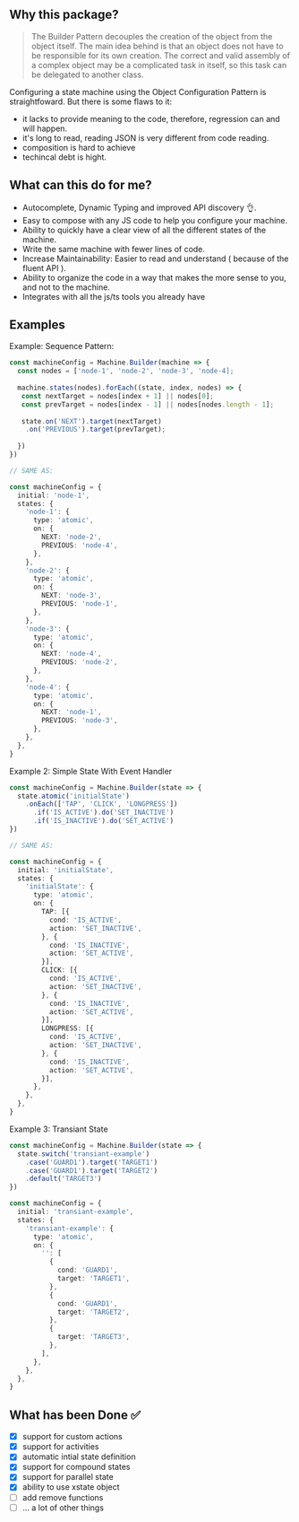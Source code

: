 ## Why this package?

> The Builder Pattern decouples the creation of the object from the object itself.
The main idea behind is that an object does not have to be responsible for its own creation.
The correct and valid assembly of a complex object may be a complicated task in itself, so this task can be delegated to another class.

Configuring a state machine using the Object Configuration Pattern is straightfoward.
But there is some flaws to it:
- it lacks to provide meaning to the code, therefore, regression can and will happen.
- it's long to read, reading JSON is very different from code reading.
- composition is hard to achieve
- techincal debt is hight.


## What can this do for me?
- Autocomplete, Dynamic Typing and improved API discovery 👌.
- Easy to compose with any JS code to help you configure your machine.
- Ability to quickly have a clear view of all the different states of the machine.
- Write the same machine with fewer lines of code.
- Increase Maintainability: Easier to read and understand ( because of the fluent API ).
- Ability to organize the code in a way that makes the more sense to you, and not to the machine.
- Integrates with all the js/ts tools you already have

## Examples

Example: Sequence Pattern:

```ts
const machineConfig = Machine.Builder(machine => {
  const nodes = ['node-1', 'node-2', 'node-3', 'node-4];
  
  machine.states(nodes).forEach((state, index, nodes) => {
   const nextTarget = nodes[index + 1] || nodes[0];
   const prevTarget = nodes[index - 1] || nodes[nodes.length - 1];
   
   state.on('NEXT').target(nextTarget)
    .on('PREVIOUS').target(prevTarget);
   
  })
})

// SAME AS:

const machineConfig = {
  initial: 'node-1',
  states: {
    'node-1': {
      type: 'atomic',
      on: {
        NEXT: 'node-2',
        PREVIOUS: 'node-4',
      },
    },
    'node-2': {
      type: 'atomic',
      on: {
        NEXT: 'node-3',
        PREVIOUS: 'node-1',
      },
    },
    'node-3': {
      type: 'atomic',
      on: {
        NEXT: 'node-4',
        PREVIOUS: 'node-2',
      },
    },
    'node-4': {
      type: 'atomic',
      on: {
        NEXT: 'node-1',
        PREVIOUS: 'node-3',
      },
    },
  },
}
```

Example 2: Simple State With Event Handler

```ts
const machineConfig = Machine.Builder(state => {
  state.atomic('initialState')
    .onEach(['TAP', 'CLICK', 'LONGPRESS'])
      .if('IS_ACTIVE').do('SET_INACTIVE')
      .if('IS_INACTIVE').do('SET_ACTIVE')
})

// SAME AS:

const machineConfig = {
  initial: 'initialState',
  states: {
    'initialState': {
      type: 'atomic',
      on: {
        TAP: [{
          cond: 'IS_ACTIVE',
          action: 'SET_INACTIVE',
        }, {
          cond: 'IS_INACTIVE',
          action: 'SET_ACTIVE',
        }],
        CLICK: [{
          cond: 'IS_ACTIVE',
          action: 'SET_INACTIVE',
        }, {
          cond: 'IS_INACTIVE',
          action: 'SET_ACTIVE',
        }],
        LONGPRESS: [{
          cond: 'IS_ACTIVE',
          action: 'SET_INACTIVE',
        }, {
          cond: 'IS_INACTIVE',
          action: 'SET_ACTIVE',
        }],
      },
    },
  },
}
```

Example 3: Transiant State

```ts
const machineConfig = Machine.Builder(state => {
  state.switch('transiant-example')
    .case('GUARD1').target('TARGET1')
    .case('GUARD1').target('TARGET2')
    .default('TARGET3')
})

const machineConfig = {
  initial: 'transiant-example',
  states: {
    'transiant-example': {
      type: 'atomic',
      on: {
        '': [
          {
            cond: 'GUARD1',
            target: 'TARGET1',
          },
          {
            cond: 'GUARD1',
            target: 'TARGET2',
          },
          {
            target: 'TARGET3',
          },
        ],
      },
    },
  },
}
```

## What has been Done ✅

- [x] support for custom actions
- [x] support for activities
- [x] automatic intial state definition
- [x] support for compound states
- [x] support for parallel state
- [x] ability to use xstate object
- [ ] add remove functions
- [ ] ... a lot of other things
